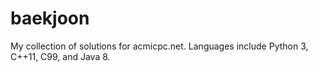 # baekjoon

My collection of solutions for acmicpc.net. Languages include Python 3, C++11, C99, and Java 8.